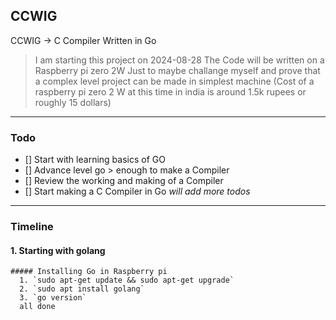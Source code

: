 ## CCWIG

CCWIG -> C Compiler Written in Go

> I am starting this project on 2024-08-28 
> The Code will be written on a Raspberry pi zero 2W 
> Just to maybe challange myself and prove that a complex level project can be made in simplest machine (Cost of a raspberry pi zero 2 W at this time in india is around 1.5k rupees or roughly 15 dollars)
---
### Todo
- [] Start with learning basics of GO
- [] Advance level go > enough to make a Compiler
- [] Review the working and making of a Compiler
- [] Start making a C Compiler in Go
*will add more todos* 
---


### Timeline
  #### 1. Starting with golang
    ##### Installing Go in Raspberry pi 
      1. `sudo apt-get update && sudo apt-get upgrade`
      2. `sudo apt install golang`
      3. `go version`
      all done

